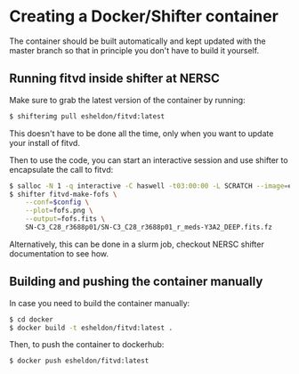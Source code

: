 # Creating a Docker/Shifter container

The container should be built automatically and kept updated with the master branch
so that in principle you don't have to build it yourself.


## Running fitvd inside shifter at NERSC

Make sure to grab the latest version of the container by running:
```sh
$ shifterimg pull esheldon/fitvd:latest
```
This doesn't have to be done all the time, only when you want to update your
install of fitvd.

Then to use the code, you can start an interactive session and use shifter to
encapsulate the call to fitvd:
```sh
$ salloc -N 1 -q interactive -C haswell -t03:00:00 -L SCRATCH --image=esheldon/fitvd:latest
$ shifter fitvd-make-fofs \
    --conf=$config \
    --plot=fofs.png \
    --output=fofs.fits \
    SN-C3_C28_r3688p01/SN-C3_C28_r3688p01_r_meds-Y3A2_DEEP.fits.fz
```
Alternatively, this can be done in a slurm job, checkout NERSC shifter documentation
to see how.

## Building and pushing the container manually

In case you need to build the container manually:
```sh
$ cd docker
$ docker build -t esheldon/fitvd:latest .
```
Then, to push the container to dockerhub:
```sh
$ docker push esheldon/fitvd:latest
```
